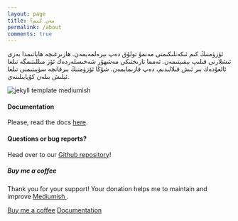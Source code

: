 ```yaml
---
layout: page
title: مەن كىم؟
permalink: /about
comments: true
---
```


<div class="row justify-content-between">
<div class="col-md-8 pr-5">

<p>ئۆزۈمنىڭ كىم ئىكەنلىكىمنى مەنمۇ تولۇق دەپ بېرەلمەيمەن. ھازىرغىچە ھاياتىمدا بەزى ئىشلارنى قىلىپ بېقىپتىمەن. ئەمما تارىختىكى مەشھۇر شەخىسلەردەك ئۆز مىللىتىمگە تىلغا ئالغۇدەك بىر ئىش قىلالىدىم، دەپ قارىمايمەن. شۇڭا ئۆزۈمنىڭ بىرقانچە سۈپىتىمنى تىلغا ئېلىش بىلەن كۇپايىلىنەي.</p>

<p class="mb-5"><img class="shadow-lg" src="{{site.baseurl}}/assets/images/mediumish-jekyll-template.png" alt="jekyll template mediumish" /></p>
<h4>Documentation</h4>

<p>Please, read the docs <a href="https://bootstrapstarter.com/bootstrap-templates/template-mediumish-bootstrap-jekyll/">here</a>.</p>

<h4>Questions or bug reports?</h4>

<p>Head over to our <a href="https://github.com/wowthemesnet/mediumish-theme-jekyll">Github repository</a>!</p>

</div>

<div class="col-md-4">

<div class="sticky-top sticky-top-80">
<h5>Buy me a coffee</h5>

<p>Thank you for your support! Your donation helps me to maintain and improve <a target="_blank" href="https://github.com/wowthemesnet/mediumish-theme-jekyll">Mediumish <i class="fab fa-github"></i></a>.</p>

<a target="_blank" href="https://www.wowthemes.net/donate/" class="btn btn-danger">Buy me a coffee</a> <a target="_blank" href="https://bootstrapstarter.com/bootstrap-templates/template-mediumish-bootstrap-jekyll/" class="btn btn-warning">Documentation</a>

</div>
</div>
</div>
